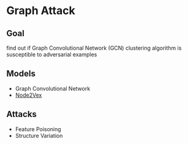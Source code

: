 # Graph Attack

## Goal
find out if Graph Convolutional Network (GCN) clustering algorithm is susceptible to adversarial examples

## Models
* Graph Convolutional Network
* [Node2Vex](https://arxiv.org/abs/1607.00653)

## Attacks
* Feature Poisoning
* Structure Variation
